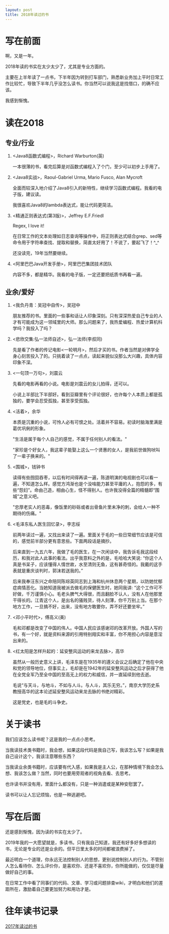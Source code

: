 ```yaml
---
layout: post
title: 2018年读过的书
---
```


# 写在前面
啊，又是一年。

2018年读的书实在太少太少了，尤其是专业方面的。

主要在上半年读了一点书，下半年因为转到打车部门，熟悉新业务加上平时日常工作比较忙，导致下半年几乎没怎么读书。你当然可以说我这是找借口，的确不应该。

我感到惭愧。


# 读在2018

## 专业/行业
1. \<Java8函数式编程\>，Richard Warburton(英)

    一本很薄的书，看完后算是对函数式编程入了个门，至少可以初步上手用了。

2. \<Java8实战\>，Raoul-Gabriel Urma, Mario Fusco, Alan Mycroft

    全面而较深入地介绍了Java8引入的新特性，继续学习函数式编程。我看的电子版，建议读。

    我很喜欢Java8的lambda表达式，能让代码更简洁。
   
3. \<精通正则表达式(第3版)\>，Jeffrey E.F.Friedl

    Regex, I love it!

    在日常工作的文本处理如日志查询等操作中，将正则表达式结合grep、sed等命令用于字符串查找、提取和替换，简直太好用了！不说了，要起飞了！^_^
    
    还没读完，19年当然要继续。
    

4. \<阿里巴巴Java开发手册\>，阿里巴巴集团技术团队

    内容不多，都是精华。我看的电子版，一定还要把纸质书再看一遍。
   
   
## 业余/爱好
1. \<我负丹青：吴冠中自传\>，吴冠中

    朋友推荐的书。里面的一些事和话让人印象深刻。只有深深热爱自己专业的人才有可能成为这一领域里的大师。那么问题来了，我热爱编程、热爱计算机科学吗？我投入了吗？

2. \<悲欣交集:弘一法师自述\>，弘一法师(李叔同)

    先是看了作者的传记电影<一轮明月>，然后才买的书。作者当然是对佛学全身心刻苦投入了的。只挑着读了一点点，读起来貌似没那么大兴趣，具体内容印象不深。

3. \<一句顶一万句\>，刘震云

    先看的电影再看的小说。电影是刘震云的女儿拍得，还可以。
    
    小说上半部比下半部好。看到豆瓣里有个评论很好，也许每个人本质上都是孤独的，要学会忍受孤独，甚至享受孤独。

4. \<活着\>，余华

    本质是沉重的小说，可怜人必有可恨之处。活着并不容易。初读时脑海里满是葛优巩俐的形象。
    
    "生活是属于每个人自己的感觉，不属于任何别人的看法。"

    "家珍是个好女人，我这辈子能娶上这么一个贤惠的女人，是我前世做狗吠叫了一辈子换来的。"

5. \<围城\>，钱钟书

    读得有些囫囵吞枣，以后有时间得再读一遍，陈道明演的电视剧也可以看一遍，不知道怎么样。感觉方鸿渐也是个没啥能力甚至平庸的人，抱怨的多，有些“怨妇”。命由己造，相由心生，怪不得别人。也许我没得全篇的精髓即“围城”之意义吧。

    "忠厚老实人的恶毒，像饭里的砂砾或者出骨鱼片里未净的刺，会给人一种不期待的伤痛。"

6. \<毛泽东私人医生回忆录\>，李志绥

    前两年读过一遍，又找出来读了一遍。里面关于毛的一些日常细节应该是可信的，感觉前半部分更有意思些。下面两段话是摘抄。

    后来直到一九五六年，我做了毛的医生，在一次闲谈中，我告诉毛我这段经历，和我对此人此事的看法。出乎我意料之外的是，毛哈哈大笑说: “你这个人真是书呆子，应该懂得人情世故，水至清则无鱼，这有甚奇怪的。我戴的这手表就是重庆谈判时，郭沫若送我的。”

    后来我奉汪东兴之命陪同陈琮英同志到上海和杭州休息两个星期，以防她忧郁症病情恶化。当她知道我被派去做毛的保健医生时，她同我讲: “这个工作可不好做，千万谨慎小心。毛老头脾气大得很，而且翻脸不认人，没有人在他那里干得长的。江青这个人，是出名的骚贱货，待人刻薄，你千万别上当。在那个地方工作，一旦搞不好，出来，没有地方敢要你，弄不好还要坐牢。”

7. \<邓小平时代\>，傅高义(美)

    毛和邓都是改变了中国的伟人。中国人民应该感谢邓的改革开放。外国人写的书，有一个好，就是资料来源的引用特别翔实和丰富，你不用担心内容是意淫出来的。
    
8. \<红太阳是怎样升起的：延安整风运动的来龙去脉\>，高华

    虽然从一般历史意义上讲，毛泽东是在1935年的遵义会议之后确定了他在中央和党的领导地位，但事实上，毛却是在1942年的延安整风运动之后才获得了他在全党全军乃至全中国的至高无上的权力和威信，并一直延续到他去逝。

    毛说“与天斗，与地斗，不如与人斗。与人斗，其乐无穷。”，南京大学历史系教授高华的这本论述延安整风运动来龙去脉的书绝对精彩。

    这是党史，也是毛的斗争史。

# 关于读书
我们应该怎么读书呢？这是我的一点点小思考。

当我读技术类书籍时，我会想，如果这段代码是我自己写，我该怎么写？如果是我自己设计这个，我该注意哪些东西？

当我读业余类书籍时，应该要有代入感，如果我是主人公，在那种情境下我会怎么想、我该怎么做？当然，同时也要用旁观者的视角去看、去思考。

也许读书并没有用，里面什么都没有，只是一种消遣或是某种安慰罢了。

读书可以让人忘记烦恼，也是一种逃避吧。
   

# 写在后面
还是感到惭愧，因为读的书实在太少了。

2019年我的一大愿望就是，多读书。只有我自己知道，我还有好多好多想读的书，无论是专业的还是业余的。但平日里太多的时间都被浪费掉了。

最近明白一个道理，你永远无法控制别人的思想，更别说控制别人的行为。不管别人怎么看待你、怎么评价你，是喜欢你、还是不喜欢你，你所能做的，仅仅是尽量做好自己的事。

在日常工作中看了同事们的代码、文章、学习或问题排查wiki，才明白和他们的差距所在，激励着自己要更加努力和用功才是。

# 往年读书记录
[2017年读过的书](https://lfckop.github.io/read-in-2017/)